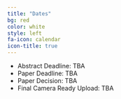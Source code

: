 ```yaml
---
title: "Dates"
bg: red
color: white
style: left 
fa-icon: calendar
icon-title: true
---
```

* Abstract Deadline: TBA
* Paper Deadline: TBA
* Paper Decision: TBA
* Final Camera Ready Upload: TBA
